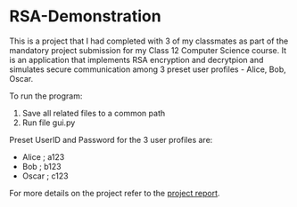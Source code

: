 # RSA-Demonstration


This is a project that I had completed with 3 of my classmates as part of the mandatory project submission for my Class 12 Computer Science course.
It is an application that implements RSA encryption and decrytpion and simulates secure communication among 3 preset user profiles - Alice, Bob, Oscar.

To run the program:
1. Save all related files to a common path
2. Run file gui.py

Preset UserID and Password for the 3 user profiles are:
 - Alice ; a123
 - Bob ; b123
 - Oscar ; c123

For more details on the project refer to the [project report](https://github.com/Aathira-S/RSA-Demonstration/blob/main/RSA_Computer_Project_NEW.pdf).
